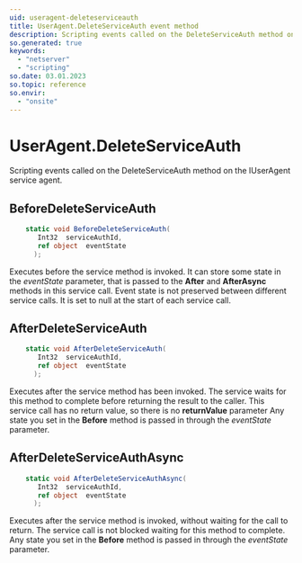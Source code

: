 ```yaml
---
uid: useragent-deleteserviceauth
title: UserAgent.DeleteServiceAuth event method
description: Scripting events called on the DeleteServiceAuth method on the UserAgent service agent.
so.generated: true
keywords:
  - "netserver"
  - "scripting"
so.date: 03.01.2023
so.topic: reference
so.envir:
  - "onsite"
---
```

# UserAgent.DeleteServiceAuth

Scripting events called on the <see cref='M:SuperOffice.CRM.Services.IUserAgent.DeleteServiceAuth'>DeleteServiceAuth</see> method on the <see cref='IUserAgent'>IUserAgent</see>  service agent.

## BeforeDeleteServiceAuth
```cs
    static void BeforeDeleteServiceAuth(
       Int32  serviceAuthId,
       ref object  eventState
      );
```
Executes before the service method is invoked.
It can store some state in the *eventState* parameter, that is passed to the **After** and **AfterAsync** methods in this service call.
Event state is not preserved between different service calls. It is set to null at the start of each service call.
## AfterDeleteServiceAuth
```cs
    static void AfterDeleteServiceAuth(
       Int32  serviceAuthId,
       ref object  eventState
      );
```
Executes after the service method has been invoked. The service waits for this method to complete before returning the result to the caller.
This service call has no return value, so there is no **returnValue** parameter
Any state you set in the **Before** method is passed in through the *eventState* parameter.
## AfterDeleteServiceAuthAsync
```cs
    static void AfterDeleteServiceAuthAsync(
       Int32  serviceAuthId,
       ref object  eventState
      );
```
Executes after the service method is invoked, without waiting for the call to return.
The service call is not blocked waiting for this method to complete.
Any state you set in the **Before** method is passed in through the *eventState* parameter.

